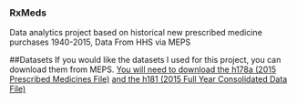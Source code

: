 ### RxMeds
Data analytics project based on historical new prescribed medicine purchases 1940-2015, Data From HHS via MEPS

##Datasets
If you would like the datasets I used for this project, you can download them from MEPS. 
[You will need to download the h178a (2015 Prescribed Medicines File)](https://meps.ahrq.gov/mepsweb/data_stats/download_data_files_results.jsp?cboDataYear=All&cboDataTypeY=2%2CHousehold+Event+File&buttonYearandDataType=Search&cboPufNumber=All&SearchTitle=Prescribed+Medicines)
[and the h181 (2015 Full Year Consolidated Data File)](https://meps.ahrq.gov/mepsweb/data_stats/download_data_files_results.jsp?cboDataYear=All&cboDataTypeY=1%2CHousehold+Full+Year+File&buttonYearandDataType=Search&cboPufNumber=All&SearchTitle=Consolidated+Data)

